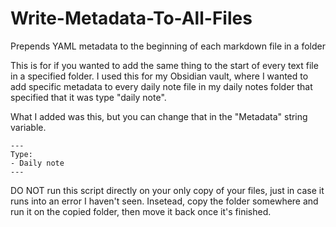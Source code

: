 # Write-Metadata-To-All-Files
Prepends YAML metadata to the beginning of each markdown file in a folder

This is for if you wanted to add the same thing to the start of every text file in a specified folder. 
I used this for my Obsidian vault, where I wanted to add specific metadata to every daily note file in my daily notes folder that specified that it was type "daily note". 

What I added was this, but you can change that in the "Metadata" string variable. 
```
---
Type:
- Daily note
---
```
DO NOT run this script directly on your only copy of your files, just in case it runs into an error I haven't seen. Insetead, copy the folder somewhere and run it on the copied folder, then move it back once it's finished. 

